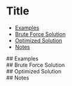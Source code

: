 # Title
* [Examples](#example)
* [Brute Force Solution](#bruteforce)
* [Optimized Solution](#optimized)
* [Notes](#notes)

<a id="example"/>
## Examples
<br>

<a id="bruteforce"/>
## Brute Force Solution
<br>

<a id="optimized"/>
## Optimized Solution
<br>

<a id="notes"/>
## Notes
<br>
